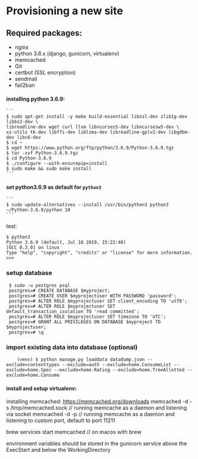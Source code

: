 Provisioning a new site
===============================

## Required packages:

* nginx
* python 3.6.x (django, gunicorn, virtualenv)
* memcached
* Git
* certbot (SSL encryption)
* sendmail
* fail2ban


#### installing python 3.6.9:

    ```
    $ sudo apt-get install -y make build-essential libssl-dev zlib1g-dev libbz2-dev \
    libreadline-dev wget curl llvm libncurses5-dev libncursesw5-dev \
    xz-utils tk-dev libffi-dev liblzma-dev libreadline-gplv2-dev libgdbm-dev libc6-dev
    $ cd ~
    $ wget https://www.python.org/ftp/python/3.6.9/Python-3.6.9.tgz
    $ tar -xvf Python-3.6.9.tgz
    $ cd Python-3.6.9
    $ ./configure --with-ensurepip=install
    $ sudo make && sudo make install
    ```

#### set python3.6.9 as default for  `python3`
    ```
    $ sudo update-alternatives --install /usr/bin/python3 python3 ~/Python-3.6.9/python 10
    ```
test:
   ```
   $ python3
   Python 3.6.9 (default, Jul 18 2019, 15:22:48)
   [GCC 8.3.0] on linux
   Type "help", "copyright", "credits" or "license" for more information.
   >>>
```

### setup database
```
 $ sudo -u postgres psql
 postgres=# CREATE DATABASE $myproject;
 postgres=# CREATE USER $myprojectuser WITH PASSWORD 'password';
 postgres=# ALTER ROLE $myprojectuser SET client_encoding TO 'utf8';
 postgres=# ALTER ROLE $myprojectuser SET default_transaction_isolation TO 'read committed';
 postgres=# ALTER ROLE $myprojectuser SET timezone TO 'UTC';
 postgres=# GRANT ALL PRIVILEGES ON DATABASE $myproject TO $myprojectuser;
 postgres=# \q
```

### import existing data into database (optional)
```
    (venv) $ python manage.py loaddata datadump.json --exclude=contenttypes --exclude=auth --exclude=home.ConsumeList --exclude=home.Spec --exclude=home.Rating --exclude=home.TreeAllotted --exclude=home.Consume
```
#### install and setup virtualenv:



installing memcached: https://memcached.org/downloads
memcached -d -s /tmp/memcached.sock // running memcache as a daemon and listening via socket
memcached -d -p <port> // running memcache as a daemon and listening to custom port, default to port 11211

brew services start memcached // on macos with brew

environment variables should be stored in the gunicorn service above the ExecStart and below the WorkingDirectory
